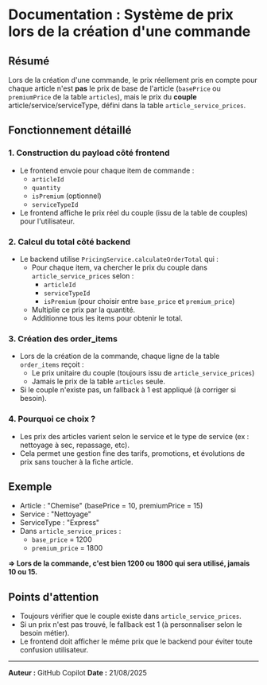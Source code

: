 # Documentation : Système de prix lors de la création d'une commande

## Résumé
Lors de la création d'une commande, le prix réellement pris en compte pour chaque article n'est **pas** le prix de base de l'article (`basePrice` ou `premiumPrice` de la table `articles`), mais le prix du **couple** article/service/serviceType, défini dans la table `article_service_prices`.

## Fonctionnement détaillé

### 1. Construction du payload côté frontend
- Le frontend envoie pour chaque item de commande :
  - `articleId`
  - `quantity`
  - `isPremium` (optionnel)
  - `serviceTypeId`
- Le frontend affiche le prix réel du couple (issu de la table de couples) pour l'utilisateur.

### 2. Calcul du total côté backend
- Le backend utilise `PricingService.calculateOrderTotal` qui :
  - Pour chaque item, va chercher le prix du couple dans `article_service_prices` selon :
    - `articleId`
    - `serviceTypeId`
    - `isPremium` (pour choisir entre `base_price` et `premium_price`)
  - Multiplie ce prix par la quantité.
  - Additionne tous les items pour obtenir le total.

### 3. Création des order_items
- Lors de la création de la commande, chaque ligne de la table `order_items` reçoit :
  - Le prix unitaire du couple (toujours issu de `article_service_prices`)
  - Jamais le prix de la table `articles` seule.
- Si le couple n'existe pas, un fallback à 1 est appliqué (à corriger si besoin).

### 4. Pourquoi ce choix ?
- Les prix des articles varient selon le service et le type de service (ex : nettoyage à sec, repassage, etc).
- Cela permet une gestion fine des tarifs, promotions, et évolutions de prix sans toucher à la fiche article.

## Exemple
- Article : "Chemise" (basePrice = 10, premiumPrice = 15)
- Service : "Nettoyage"
- ServiceType : "Express"
- Dans `article_service_prices` :
  - `base_price` = 1200
  - `premium_price` = 1800

**=> Lors de la commande, c'est bien 1200 ou 1800 qui sera utilisé, jamais 10 ou 15.**

## Points d'attention
- Toujours vérifier que le couple existe dans `article_service_prices`.
- Si un prix n'est pas trouvé, le fallback est 1 (à personnaliser selon le besoin métier).
- Le frontend doit afficher le même prix que le backend pour éviter toute confusion utilisateur.

---
**Auteur :** GitHub Copilot
**Date :** 21/08/2025

